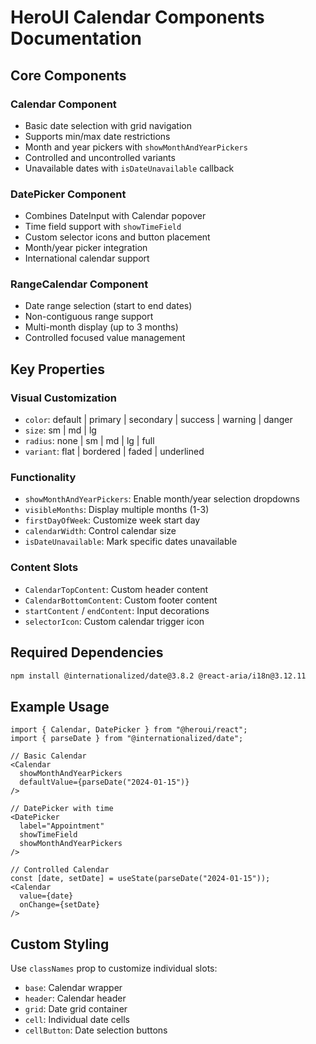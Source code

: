 # HeroUI Calendar Components Documentation

## Core Components

### Calendar Component

- Basic date selection with grid navigation
- Supports min/max date restrictions
- Month and year pickers with `showMonthAndYearPickers`
- Controlled and uncontrolled variants
- Unavailable dates with `isDateUnavailable` callback

### DatePicker Component

- Combines DateInput with Calendar popover
- Time field support with `showTimeField`
- Custom selector icons and button placement
- Month/year picker integration
- International calendar support

### RangeCalendar Component

- Date range selection (start to end dates)
- Non-contiguous range support
- Multi-month display (up to 3 months)
- Controlled focused value management

## Key Properties

### Visual Customization

- `color`: default | primary | secondary | success | warning | danger
- `size`: sm | md | lg
- `radius`: none | sm | md | lg | full
- `variant`: flat | bordered | faded | underlined

### Functionality

- `showMonthAndYearPickers`: Enable month/year selection dropdowns
- `visibleMonths`: Display multiple months (1-3)
- `firstDayOfWeek`: Customize week start day
- `calendarWidth`: Control calendar size
- `isDateUnavailable`: Mark specific dates unavailable

### Content Slots

- `CalendarTopContent`: Custom header content
- `CalendarBottomContent`: Custom footer content
- `startContent` / `endContent`: Input decorations
- `selectorIcon`: Custom calendar trigger icon

## Required Dependencies

```bash
npm install @internationalized/date@3.8.2 @react-aria/i18n@3.12.11
```

## Example Usage

```tsx
import { Calendar, DatePicker } from "@heroui/react";
import { parseDate } from "@internationalized/date";

// Basic Calendar
<Calendar
  showMonthAndYearPickers
  defaultValue={parseDate("2024-01-15")}
/>

// DatePicker with time
<DatePicker
  label="Appointment"
  showTimeField
  showMonthAndYearPickers
/>

// Controlled Calendar
const [date, setDate] = useState(parseDate("2024-01-15"));
<Calendar
  value={date}
  onChange={setDate}
/>
```

## Custom Styling

Use `classNames` prop to customize individual slots:

- `base`: Calendar wrapper
- `header`: Calendar header
- `grid`: Date grid container
- `cell`: Individual date cells
- `cellButton`: Date selection buttons
